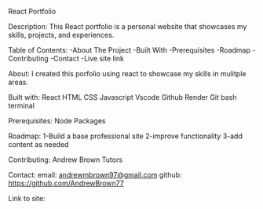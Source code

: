 React Portfolio

Description: This React portfolio is a personal website that showcases my skills, projects, and experiences.

Table of Contents:
-About The Project
-Built With
-Prerequisites
-Roadmap
-Contributing
-Contact
-Live site link

About: I created this porfolio using react to showcase my skills in mulitple areas.

Built with: 
React
HTML
CSS
Javascript
Vscode
Github
Render 
Git bash terminal

Prerequisites:
Node Packages

Roadmap: 
1-Build a base professional site
2-improve functionality 
3-add content as needed 

Contributing:
Andrew Brown
Tutors

Contact:
email: andrewmbrown97@gmail.com
github: https://github.com/AndrewBrown77

Link to site: